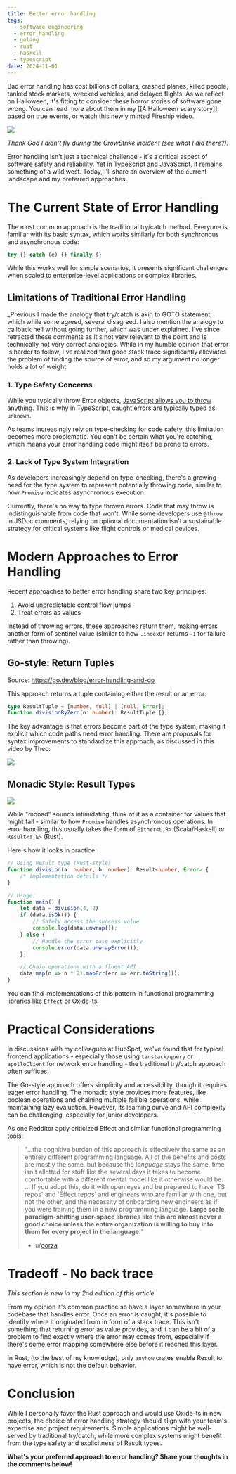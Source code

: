 ```yaml
---
title: Better error handling
tags:
  - software_engineering
  - error_handling
  - golang
  - rust
  - haskell
  - typescript
date: 2024-11-01
---
```

Bad error handling has cost billions of dollars, crashed planes, killed people, tanked stock markets, wrecked vehicles, and delayed flights. As we reflect on Halloween, it's fitting to consider these horror stories of software gone wrong. You can read more about them in my [[A Halloween scary story]], based on true events, or watch this newly minted Fireship video.

![](https://youtu.be/Iq_r7IcNmUk?si=WkMDGaLFP_OV80J2)

_Thank God I didn't fly during the CrowStrike incident (see what I did there?)._

Error handling isn't just a technical challenge - it's a critical aspect of software safety and reliability. Yet in TypeScript and JavaScript, it remains something of a wild west. Today, I'll share an overview of the current landscape and my preferred approaches.

# The Current State of Error Handling

The most common approach is the traditional try/catch method. Everyone is familiar with its basic syntax, which works similarly for both synchronous and asynchronous code:

```ts
try {} catch (e) {} finally {}
```

While this works well for simple scenarios, it presents significant challenges when scaled to enterprise-level applications or complex libraries.

## Limitations of Traditional Error Handling

_Previous I made the analogy that try/catch is akin to GOTO statement, which while some agreed, several disagreed. I also mention the analogy to callback hell without going further, which was under explained. I've since retracted these comments as it's not very relevant to the point and is technically not very correct analogies. 
While in my humble opinion that error is harder to follow, I've realized that good stack trace significantly alleviates the problem of finding the source of error, and so my argument no longer holds a lot of weight.

### 1. Type Safety Concerns
While you typically throw Error objects, [JavaScript allows you to throw anything](https://developer.mozilla.org/en-US/docs/Web/JavaScript/Reference/Statements/throw). This is why in TypeScript, caught errors are typically typed as `unknown`.

As teams increasingly rely on type-checking for code safety, this limitation becomes more problematic. You can't be certain what you're catching, which means your error handling code might itself be prone to errors.

### 2. Lack of Type System Integration
As developers increasingly depend on type-checking, there's a growing need for the type system to represent potentially throwing code, similar to how `Promise` indicates asynchronous execution.

Currently, there's no way to type thrown errors. Code that may throw is indistinguishable from code that won't. While some developers use `@throw` in JSDoc comments, relying on optional documentation isn't a sustainable strategy for critical systems like flight controls or medical devices.

# Modern Approaches to Error Handling

Recent approaches to better error handling share two key principles:
1. Avoid unpredictable control flow jumps
2. Treat errors as values

Instead of throwing errors, these approaches return them, making errors another form of sentinel value (similar to how `.indexOf` returns `-1` for failure rather than throwing).

## Go-style: Return Tuples

Source: https://go.dev/blog/error-handling-and-go

This approach returns a tuple containing either the result or an error:

```ts
type ResultTuple = [number, null] | [null, Error];
function divisionByZero(n: number): ResultTuple {};
```

The key advantage is that errors become part of the type system, making it explicit which code paths need error handling. There are proposals for syntax improvements to standardize this approach, as discussed in this video by Theo:

![](https://www.youtube.com/watch?v=lng6dmrWg8A)

## Monadic Style: Result Types

![](https://i.imgflip.com/98lel2.jpg)

While "monad" sounds intimidating, think of it as a container for values that might fail - similar to how `Promise` handles asynchronous operations. In error handling, this usually takes the form of `Either<L,R>` (Scala/Haskell) or `Result<T,E>` (Rust).

Here's how it looks in practice:

```ts
// Using Result type (Rust-style)
function division(a: number, b: number): Result<number, Error> {
    /* implementation details */
}

// Usage:
function main() {
    let data = division(4, 2); 
    if (data.isOk()) {
        // Safely access the success value
        console.log(data.unwrap());
    } else {
        // Handle the error case explicitly
        console.error(data.unwrapError());
    };

    // Chain operations with a fluent API
    data.map(n => n * 2).mapErr(err => err.toString());
}
```

You can find implementations of this pattern in functional programming libraries like [`Effect`](https://effect.website/docs/error-management/expected-errors/) or [Oxide-ts](https://www.npmjs.com/package/oxide.ts/v/1.0.0-next.6#new-in-10).

# Practical Considerations

In discussions with my colleagues at HubSpot, we've found that for typical frontend applications - especially those using `tanstack/query` or `apolloClient` for network error handling - the traditional try/catch approach often suffices.

The Go-style approach offers simplicity and accessibility, though it requires eager error handling. The monadic style provides more features, like boolean operations and chaining multiple fallible operations, while maintaining lazy evaluation. However, its learning curve and API complexity can be challenging, especially for junior developers.

As one Redditor aptly criticized Effect and similar functional programming tools:

> "...the cognitive burden of this approach is effectively the same as an entirely different programming language. All of the benefits and costs are mostly the same, but because the _language_ stays the same, time isn't allotted for stuff like the several days it takes to become comfortable with a different mental model like it otherwise would be.
> ...
> If you adopt this, do it with open eyes and be prepared to have 'TS repos' and 'Effect repos' and engineers who are familiar with one, but not the other, and the necessity of onboarding new engineers as if you were training them in a new programming language.
> **Large scale, paradigm-shifting user-space libraries like this are almost never a good choice unless the entire organization is willing to buy into them for every project in the language.**"
> - u/[oorza](https://www.reddit.com/user/oorza/)

# Tradeoff - No back trace
_This section is new in my 2nd edition of this article_

From my opinion it's common practice so have a layer somewhere in your codebase that handles error. Once an error is caught, it's possible to identify where it originated from in form of a stack trace. This isn't something that returning error as value provides, and it can be a bit of a problem to find exactly where the error may comes from, especially if there's some error mapping somewhere else before it reached this layer.

In Rust, (to the best of my knowledge), only `anyhow` crates enable Result to have error, which is not the default behavior.
# Conclusion

While I personally favor the Rust approach and would use Oxide-ts in new projects, the choice of error handling strategy should align with your team's expertise and project requirements. Simple applications might be well-served by traditional try/catch, while more complex systems might benefit from the type safety and explicitness of Result types.

**What's your preferred approach to error handling? Share your thoughts in the comments below!**

